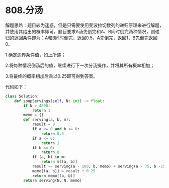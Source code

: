 # 808.分汤

解题思路：题目较为迷惑，但是只需要使用斐波拉切数列的递归原理来进行解题，并使用其给出的概率即可。题目要求A汤先倒完和A、B同时倒完两种情况，则递归的返回条件即为：A和B同时倒完，返回0.5，A先倒完，返回1，B先倒完返回0。

1.确定边界条件值，如上所述；

2.将每种情况倒汤后的值，继续进行下一次分汤操作，并将其所有概率相加；

3.将最终的概率相加后乘以0.25即可得到答案。

代码如下：

```python
class Solution:
    def soupServings(self, N: int) -> float:
        if N > 4800:
            return 1
        memo = {}
        def serving(a, b, m):
            result = 0
            if a <= 0 and b <= 0:
                return 0.5
            if a <= 0:
                return 1
            if b <= 0:
                return 0
            if (a, b) in m:
                return m[(a, b)]
            result += serving(a - 100, b, memo) + serving(a - 75, b -25, memo) + serving(a - 50, b - 50, memo) + serving(a - 25, b - 75, memo)
            memo[(a, b)] = result * 0.25
            return memo[(a, b)]
        return serving(N, N, memo)
```